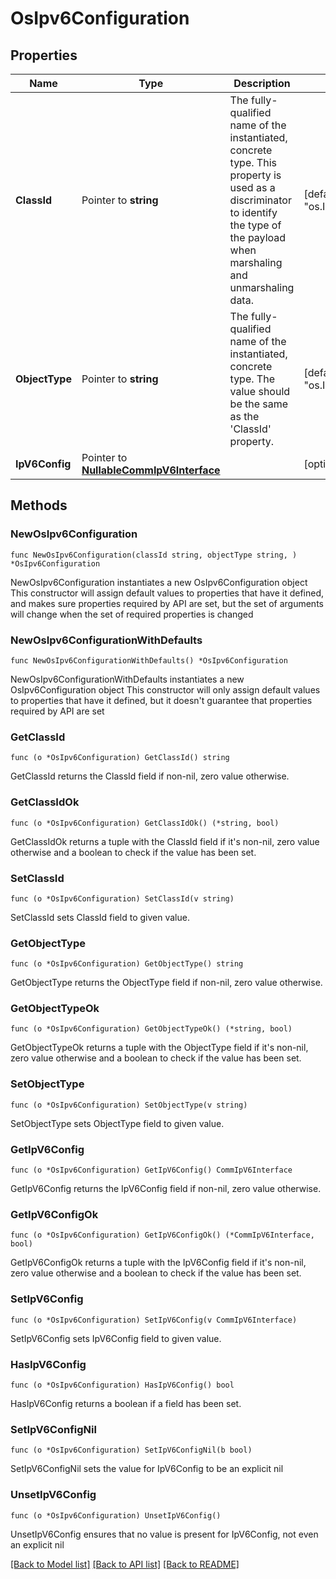 # OsIpv6Configuration

## Properties

Name | Type | Description | Notes
------------ | ------------- | ------------- | -------------
**ClassId** | Pointer to **string** | The fully-qualified name of the instantiated, concrete type. This property is used as a discriminator to identify the type of the payload when marshaling and unmarshaling data. | [default to "os.Ipv6Configuration"]
**ObjectType** | Pointer to **string** | The fully-qualified name of the instantiated, concrete type. The value should be the same as the &#39;ClassId&#39; property. | [default to "os.Ipv6Configuration"]
**IpV6Config** | Pointer to [**NullableCommIpV6Interface**](comm.IpV6Interface.md) |  | [optional] 

## Methods

### NewOsIpv6Configuration

`func NewOsIpv6Configuration(classId string, objectType string, ) *OsIpv6Configuration`

NewOsIpv6Configuration instantiates a new OsIpv6Configuration object
This constructor will assign default values to properties that have it defined,
and makes sure properties required by API are set, but the set of arguments
will change when the set of required properties is changed

### NewOsIpv6ConfigurationWithDefaults

`func NewOsIpv6ConfigurationWithDefaults() *OsIpv6Configuration`

NewOsIpv6ConfigurationWithDefaults instantiates a new OsIpv6Configuration object
This constructor will only assign default values to properties that have it defined,
but it doesn't guarantee that properties required by API are set

### GetClassId

`func (o *OsIpv6Configuration) GetClassId() string`

GetClassId returns the ClassId field if non-nil, zero value otherwise.

### GetClassIdOk

`func (o *OsIpv6Configuration) GetClassIdOk() (*string, bool)`

GetClassIdOk returns a tuple with the ClassId field if it's non-nil, zero value otherwise
and a boolean to check if the value has been set.

### SetClassId

`func (o *OsIpv6Configuration) SetClassId(v string)`

SetClassId sets ClassId field to given value.


### GetObjectType

`func (o *OsIpv6Configuration) GetObjectType() string`

GetObjectType returns the ObjectType field if non-nil, zero value otherwise.

### GetObjectTypeOk

`func (o *OsIpv6Configuration) GetObjectTypeOk() (*string, bool)`

GetObjectTypeOk returns a tuple with the ObjectType field if it's non-nil, zero value otherwise
and a boolean to check if the value has been set.

### SetObjectType

`func (o *OsIpv6Configuration) SetObjectType(v string)`

SetObjectType sets ObjectType field to given value.


### GetIpV6Config

`func (o *OsIpv6Configuration) GetIpV6Config() CommIpV6Interface`

GetIpV6Config returns the IpV6Config field if non-nil, zero value otherwise.

### GetIpV6ConfigOk

`func (o *OsIpv6Configuration) GetIpV6ConfigOk() (*CommIpV6Interface, bool)`

GetIpV6ConfigOk returns a tuple with the IpV6Config field if it's non-nil, zero value otherwise
and a boolean to check if the value has been set.

### SetIpV6Config

`func (o *OsIpv6Configuration) SetIpV6Config(v CommIpV6Interface)`

SetIpV6Config sets IpV6Config field to given value.

### HasIpV6Config

`func (o *OsIpv6Configuration) HasIpV6Config() bool`

HasIpV6Config returns a boolean if a field has been set.

### SetIpV6ConfigNil

`func (o *OsIpv6Configuration) SetIpV6ConfigNil(b bool)`

 SetIpV6ConfigNil sets the value for IpV6Config to be an explicit nil

### UnsetIpV6Config
`func (o *OsIpv6Configuration) UnsetIpV6Config()`

UnsetIpV6Config ensures that no value is present for IpV6Config, not even an explicit nil

[[Back to Model list]](../README.md#documentation-for-models) [[Back to API list]](../README.md#documentation-for-api-endpoints) [[Back to README]](../README.md)


